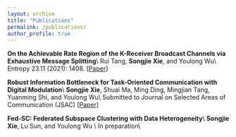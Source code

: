 ```yaml
---
layout: archive
title: "Publications"
permalink: /publications/
author_profile: true
---
```

**On the Achievable Rate Region of the K-Receiver Broadcast Channels via Exhaustive Message Splitting**\\
Rui Tang, **Songjie Xie**, and Youlong Wu\\
Entropy 23.11 (2021): 1408. \[[Paper](https://www.mdpi.com/1099-4300/23/11/1408)\]

**Robust Information Bottleneck for Task-Oriented Communication with Digital Modulation**\\
**Songjie Xie**, Shuai Ma, Ming Ding, Mingjian Tang, Yuanming Shi, and Youlong Wu\\
Submitted to Journal on Selected Areas of Communication (JSAC)  \[[Paper](https://arxiv.org/abs/2209.10382)\]

**Fed-SC: Federated Subspace Clustering with Data Heterogeneity**\\
**Songjie Xie**, Lu Sun, and Youlong Wu \\
In preparation\\

